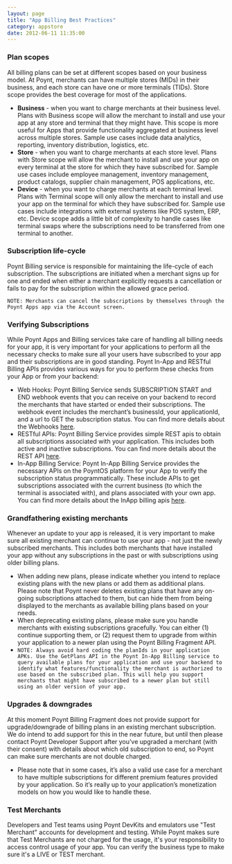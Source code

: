 ```yaml
---
layout: page
title: "App Billing Best Practices"
category: appstore
date: 2012-06-11 11:35:00
---
```


### Plan scopes
All billing plans can be set at different scopes based on your business model. At Poynt, merchants can have multiple stores (MIDs) in their business, and each store can have one or more terminals (TIDs).  Store scope provides the best coverage for most of the applications.

 * **Business** - when you want to charge merchants at their business level. Plans with Business scope will allow the merchant to install and use your app at any store and terminal that they might have. This scope is more useful for Apps that provide functionality aggregated at business level across multiple stores. Sample use cases include data analytics, reporting, inventory distribution, logistics, etc.
 * **Store** - when you want to charge merchants at each store level. Plans with Store scope will allow the merchant to install and use your app on every terminal at the store for which they have subscribed for. Sample use cases include employee management, inventory management, product catalogs, supplier chain management, POS applications, etc.
 * **Device** - when you want to charge merchants at each terminal level. Plans with Terminal scope will only allow the merchant to install and use your app on the terminal for which they have subscribed for. Sample use cases include integrations with external systems like POS system, ERP, etc. Device scope adds a little bit of complexity to handle cases like terminal swaps where the subscriptions need to be transferred from one terminal to another.

### Subscription life-cycle
Poynt Billing service is responsible for maintaining the life-cycle of each subscription. The subscriptions are initiated when a merchant signs up for one and ended when either a merchant explicitly requests a cancellation or fails to pay for the subscription within the allowed grace period.

`NOTE: Merchants can cancel the subscriptions by themselves through the Poynt Apps app via the Account screen. `

### Verifying Subscriptions
While Poynt Apps and Billing services take care of handling all billing needs for your app, it is very important for your applications to perform all the necessary checks to make sure all your users have subscribed to your app and their subscriptions are in good standing. Poynt In-App and RESTful Billing APIs provides various ways for you to perform these checks from your App or from your backend:

 * Web Hooks: Poynt Billing Service sends SUBSCRIPTION START and END webhook events that you can receive on your backend to record the merchants that have started or ended their subscriptions. The webhook event includes the merchant’s businessId, your applicationId, and a url to GET the subscription status. You can find more details about the Webhooks [here](integrating-with-billing.html#webhooks).
 * RESTful APIs: Poynt Billing Service provides simple REST apis to obtain all subscriptions associated with your application. This includes both active and inactive subscriptions. You can find more details about the REST API [here](integrating-with-billing.html#get-subscriptions-api).
 * In-App Billing Service: Poynt In-App Billing Service provides the necessary APIs on the PoyntOS platform for your App to verify the subscription status programmatically. These include APIs to get subscriptions associated with the current business (to which the terminal is associated with), and plans associated with your own app. You can find more details about the InApp billing apis [here](integrating-with-billing.html#in-app-changes).

### Grandfathering existing merchants
Whenever an update to your app is released, it is very important to make sure all existing merchant can continue to use your app - not just the newly subscribed merchants. This includes both merchants that have installed your app without any subscriptions in the past  or with subscriptions using older billing plans.

 * When adding new plans, please indicate whether you intend to replace existing plans with the new plans or add them as additional plans. Please note that Poynt never deletes existing plans that have any on-going subscriptions attached to them, but can hide them from being displayed to the merchants as available billing plans based on your needs.
 * When deprecating existing plans, please make sure you handle merchants with existing subscriptions gracefully. You can either (1) continue supporting them, or (2) request them to upgrade from within your application to a newer plan using the Poynt Billing Fragment API.
 * `NOTE: Always avoid hard coding the planIds in your application APKs. Use the GetPlans API in the Poynt In-App Billing service to query available plans for your application and use your backend to identify what features/functionality the merchant is authorized to use based on the subscribed plan. This will help you support merchants that might have subscribed to a newer plan but still using an older version of your app.`

### Upgrades & downgrades
At this moment Poynt Billing Fragment does not provide support for upgrade/downgrade of billing plans in an existing merchant subscription. We do intend to add support for this in the near future, but until then please contact Poynt Developer Support after you’ve upgraded a merchant (with their consent) with details about which old subscription to end, so Poynt can make sure merchants are not double charged.

 * Please note that in some cases, it’s also a valid use case for a merchant to have multiple subscriptions for different premium features provided by your application. So it’s really up to your application’s monetization models on how you would like to handle these.

### Test Merchants
 Developers and Test teams using Poynt DevKits and emulators use "Test Merchant" accounts for development and testing. While Poynt makes sure that Test Merchants are not charged for the usage, it's your responsibility to access control usage of your app.  You can verify the business type to make sure it's a LIVE  or TEST merchant.

<!-- feedback widget -->
<SCRIPT type="text/javascript">window.doorbellOptions = { appKey: 'eDRWq9iHMZLMyue0tGGchA7bvMGCFBeaHm8XBDUSkdBFcv0cYCi9eDTRBEIekznx' };(function(w, d, t) { var hasLoaded = false; function l() { if (hasLoaded) { return; } hasLoaded = true; window.doorbellOptions.windowLoaded = true; var g = d.createElement(t);g.id = 'doorbellScript';g.type = 'text/javascript';g.async = true;g.src = 'https://embed.doorbell.io/button/6657?t='+(new Date().getTime());(d.getElementsByTagName('head')[0]||d.getElementsByTagName('body')[0]).appendChild(g); } if (w.attachEvent) { w.attachEvent('onload', l); } else if (w.addEventListener) { w.addEventListener('load', l, false); } else { l(); } if (d.readyState == 'complete') { l(); } }(window, document, 'SCRIPT')); </SCRIPT>

<script language="javascript">
window.location="https://poynt.github.io/developer-docs/appStore/app-billing-best-practices.html"
</script>
